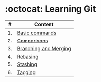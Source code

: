 # :octocat: Learning Git

|#|Content|
|---|---|
|1.|[Basic commands](./basic_commands.md)|
|2.|[Comparisons](./comparisons.md)|
|3.|[Branching and Merging](./branching_and_merging.md)|
|4.|[Rebasing](./rebasing.md)|
|5.|[Stashing](./stashing.md)|
|6.|[Tagging](./tagging.md)|
